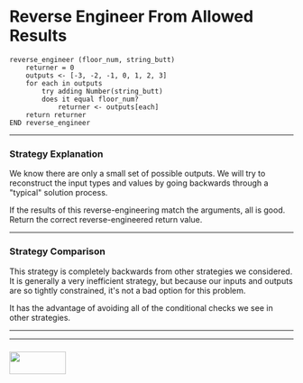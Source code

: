 # Reverse Engineer From Allowed Results

```
reverse_engineer (floor_num, string_butt) 
	returner = 0
	outputs <- [-3, -2, -1, 0, 1, 2, 3]
	for each in outputs
		try adding Number(string_butt)
		does it equal floor_num?
			returner <- outputs[each]
	return returner
END reverse_engineer
```

___

### Strategy Explanation

We know there are only a small set of possible outputs.  We will try to reconstruct the input types and values by going backwards through a "typical" solution process. 

If the results of this reverse-engineering match the arguments, all is good.  Return the correct reverse-engineered return value.


___

### Strategy Comparison

This strategy is completely backwards from other strategies we considered. It is generally a very inefficient strategy, but because our inputs and outputs are so tightly constrained, it's not a bad option for this problem.

It has the advantage of avoiding all of the conditional checks we see in other strategies.


___
___
### <a href="http://elewa.education/blog" target="_blank"><img src="https://user-images.githubusercontent.com/18554853/34921062-506450ae-f97d-11e7-875f-6feeb26ad72d.png" width="100" height="40"/></a>
